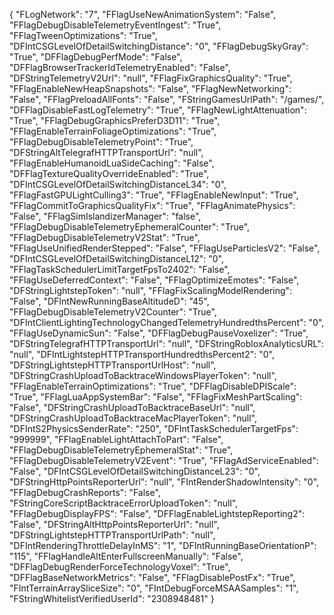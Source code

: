{
  "FLogNetwork": "7",
  "FFlagUseNewAnimationSystem": "False",
  "FFlagDebugDisableTelemetryEventIngest": "True",
  "FFlagTweenOptimizations": "True",
  "DFIntCSGLevelOfDetailSwitchingDistance": "0",
  "FFlagDebugSkyGray": "True",
  "DFFlagDebugPerfMode": "False",
  "DFFlagBrowserTrackerIdTelemetryEnabled": "False",
  "DFStringTelemetryV2Url": "null",
  "FFlagFixGraphicsQuality": "True",
  "FFlagEnableNewHeapSnapshots": "False",
  "FFlagNewNetworking": "False",
  "FFlagPreloadAllFonts": "False",
  "FStringGamesUrlPath": "/games/",
  "DFFlagDisableFastLogTelemetry": "True",
  "FFlagNewLightAttenuation": "True",
  "FFlagDebugGraphicsPreferD3D11": "True",
  "FFlagEnableTerrainFoliageOptimizations": "True",
  "FFlagDebugDisableTelemetryPoint": "True",
  "DFStringAltTelegrafHTTPTransportUrl": "null",
  "FFlagEnableHumanoidLuaSideCaching": "False",
  "DFFlagTextureQualityOverrideEnabled": "True",
  "DFIntCSGLevelOfDetailSwitchingDistanceL34": "0",
  "FFlagFastGPULightCulling3": "True",
  "FFlagEnableNewInput": "True",
  "FFlagCommitToGraphicsQualityFix": "True",
  "FFlagAnimatePhysics": "False",
  "FFlagSimIslandizerManager": "false",
  "FFlagDebugDisableTelemetryEphemeralCounter": "True",
  "FFlagDebugDisableTelemetryV2Stat": "True",
  "FFlagUseUnifiedRenderStepped": "False",
  "FFlagUseParticlesV2": "False",
  "DFIntCSGLevelOfDetailSwitchingDistanceL12": "0",
  "FFlagTaskSchedulerLimitTargetFpsTo2402": "False",
  "FFlagUseDeferredContext": "False",
  "FFlagOptimizeEmotes": "False",
  "DFStringLightstepToken": "null",
  "FFlagFixScalingModelRendering": "False",
  "DFIntNewRunningBaseAltitudeD": "45",
  "FFlagDebugDisableTelemetryV2Counter": "True",
  "DFIntClientLightingTechnologyChangedTelemetryHundredthsPercent": "0",
  "FFlagUseDynamicSun": "False",
  "DFFlagDebugPauseVoxelizer": "True",
  "DFStringTelegrafHTTPTransportUrl": "null",
  "DFStringRobloxAnalyticsURL": "null",
  "DFIntLightstepHTTPTransportHundredthsPercent2": "0",
  "DFStringLightstepHTTPTransportUrlHost": "null",
  "DFStringCrashUploadToBacktraceWindowsPlayerToken": "null",
  "FFlagEnableTerrainOptimizations": "True",
  "DFFlagDisableDPIScale": "True",
  "FFlagLuaAppSystemBar": "False",
  "FFlagFixMeshPartScaling": "False",
  "DFStringCrashUploadToBacktraceBaseUrl": "null",
  "DFStringCrashUploadToBacktraceMacPlayerToken": "null",
  "DFIntS2PhysicsSenderRate": "250",
  "DFIntTaskSchedulerTargetFps": "999999",
  "FFlagEnableLightAttachToPart": "False",
  "FFlagDebugDisableTelemetryEphemeralStat": "True",
  "FFlagDebugDisableTelemetryV2Event": "True",
  "FFlagAdServiceEnabled": "False",
  "DFIntCSGLevelOfDetailSwitchingDistanceL23": "0",
  "DFStringHttpPointsReporterUrl": "null",
  "FIntRenderShadowIntensity": "0",
  "FFlagDebugCrashReports": "False",
  "FStringCoreScriptBacktraceErrorUploadToken": "null",
  "FFlagDebugDisplayFPS": "False",
  "DFFlagEnableLightstepReporting2": "False",
  "DFStringAltHttpPointsReporterUrl": "null",
  "DFStringLightstepHTTPTransportUrlPath": "null",
  "DFIntRenderingThrottleDelayInMS": "1",
  "DFIntRunningBaseOrientationP": "115",
  "FFlagHandleAltEnterFullscreenManually": "False",
  "DFFlagDebugRenderForceTechnologyVoxel": "True",
  "DFFlagBaseNetworkMetrics": "False",
  "FFlagDisablePostFx": "True",
  "FIntTerrainArraySliceSize": "0",
  "FIntDebugForceMSAASamples": "1",
  "FStringWhitelistVerifiedUserId": "2308948481"
}
